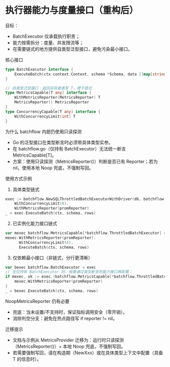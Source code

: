 # 执行器能力与度量接口（重构后）

目标：
- BatchExecutor 仅承载执行职责；
- 能力按需拆分：度量、并发限流等；
- 在需要链式的地方提供自类型泛型接口，避免污染最小接口。

核心接口
```go
type BatchExecutor interface {
    ExecuteBatch(ctx context.Context, schema *Schema, data []map[string]any) error
}

// 自类型泛型接口：返回实现者类型 T，便于链式
type MetricsCapable[T any] interface {
    WithMetricsReporter(MetricsReporter) T
    MetricsReporter() MetricsReporter
}
type ConcurrencyCapable[T any] interface {
    WithConcurrencyLimit(int) T
}
```

为什么 batchflow 内部仍使用只读探测
- Go 的泛型接口在类型断言时必须带具体类型实参。
- 在 batchflow.go（仅持有 BatchExecutor）无法统一断言 MetricsCapable[T]。
- 方案：使用只读探测（MetricsReporter()）判断是否已有 Reporter；若为 nil，使用本地 Noop 兜底，不强制写回。

使用方式示例
1) 具体类型链式
```go
exec := batchflow.NewSQLThrottledBatchExecutorWithDriver(db, batchflow.DefaultMySQLDriver).
    WithConcurrencyLimit(8).
    WithMetricsReporter(promReporter)
_ = exec.ExecuteBatch(ctx, schema, rows)
```

2) 已实例化能力接口链式
```go
var mexec batchflow.MetricsCapable[*batchflow.ThrottledBatchExecutor] = exec
mexec.WithMetricsReporter(promReporter).
      WithConcurrencyLimit(4).
      ExecuteBatch(ctx, schema, rows)
```

3) 仅依赖最小接口（非链式，分行更清晰）
```go
var bexec batchflow.BatchExecutor = exec
// 在仅持有 BatchExecutor 时，按需通过类型断言到能力接口再配置：
if mexec, ok := exec.(batchflow.MetricsCapable[*batchflow.ThrottledBatchExecutor]); ok {
    mexec.WithMetricsReporter(promReporter)
}
_ = bexec.ExecuteBatch(ctx, schema, rows)
```

NoopMetricsReporter 仍有必要
- 兜底：当未设置/不支持时，保证指标调用安全（零开销）。
- 消除判空分支：避免在热点路径写 if reporter != nil。

迁移提示
- 文档与示例从 MetricsProvider 迁移为：运行时只读探测（MetricsReporter()）+ 本地 Noop 兜底，不强制写回。
- 若需要强制写回，请在构造期（NewXxx）或在具体类型上下文中配置（具备 T 的信息时）。